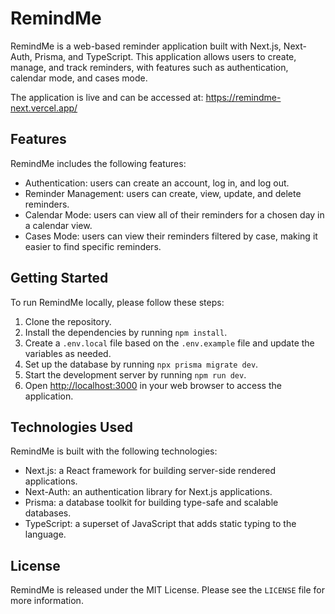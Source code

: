 # RemindMe

RemindMe is a web-based reminder application built with Next.js, Next-Auth, Prisma, and TypeScript. This application allows users to create, manage, and track reminders, with features such as authentication, calendar mode, and cases mode.

The application is live and can be accessed at: https://remindme-next.vercel.app/

## Features

RemindMe includes the following features:

- Authentication: users can create an account, log in, and log out.
- Reminder Management: users can create, view, update, and delete reminders.
- Calendar Mode: users can view all of their reminders for a chosen day in a calendar view.
- Cases Mode: users can view their reminders filtered by case, making it easier to find specific reminders.

## Getting Started

To run RemindMe locally, please follow these steps:

1. Clone the repository.
2. Install the dependencies by running `npm install`.
3. Create a `.env.local` file based on the `.env.example` file and update the variables as needed.
4. Set up the database by running `npx prisma migrate dev`.
5. Start the development server by running `npm run dev`.
6. Open [http://localhost:3000](http://localhost:3000) in your web browser to access the application.

## Technologies Used

RemindMe is built with the following technologies:

- Next.js: a React framework for building server-side rendered applications.
- Next-Auth: an authentication library for Next.js applications.
- Prisma: a database toolkit for building type-safe and scalable databases.
- TypeScript: a superset of JavaScript that adds static typing to the language.

## License

RemindMe is released under the MIT License. Please see the `LICENSE` file for more information.
